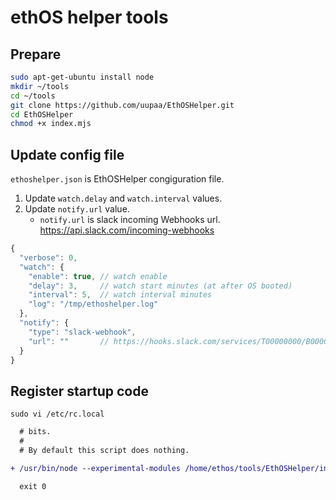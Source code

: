 # ethOS helper tools

## Prepare

```sh
sudo apt-get-ubuntu install node
mkdir ~/tools
cd ~/tools
git clone https://github.com/uupaa/EthOSHelper.git
cd EthOSHelper
chmod +x index.mjs
```

## Update config file

`ethoshelper.json` is EthOSHelper congiguration file.

1. Update `watch.delay` and `watch.interval` values.
2. Update `notify.url` value.
    - `notify.url` is slack incoming Webhooks url. https://api.slack.com/incoming-webhooks

```js
{
  "verbose": 0,
  "watch": {
    "enable": true, // watch enable
    "delay": 3,     // watch start minutes (at after OS booted)
    "interval": 5,  // watch interval minutes
    "log": "/tmp/ethoshelper.log"
  },
  "notify": {
    "type": "slack-webhook",
    "url": ""       // https://hooks.slack.com/services/T00000000/B00000000/xxxxxxxxxxxxxxxxxxxxxxxx"
  }
}
```

## Register startup code

`sudo vi /etc/rc.local`

```diff
  # bits.
  #
  # By default this script does nothing.

+ /usr/bin/node --experimental-modules /home/ethos/tools/EthOSHelper/index.mjs

  exit 0

```
